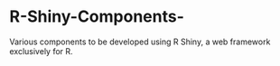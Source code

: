 # R-Shiny-Components-
Various components to be developed using R Shiny, a web framework exclusively for R. 

